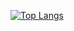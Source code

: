 [![Top Langs](https://github-readme-stats.vercel.app/api/top-langs/?username=Mona-17&langs_count=8)](https://github.com/Mona-17/github-readme-stats)
